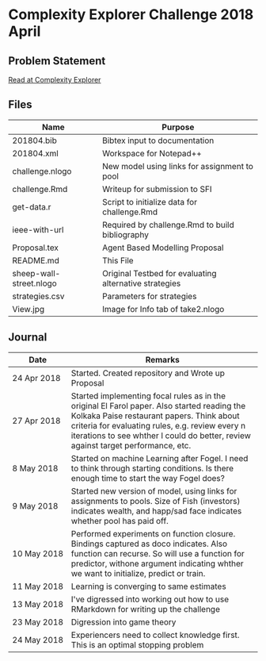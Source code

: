 # Complexity Explorer Challenge 2018 April

## Problem Statement

[Read at Complexity Explorer](https://www.complexityexplorer.org/challenges/2-spring-2018-complexity-challenge/submissions)

  
## Files

| Name | Purpose |
|--------------------|--------------------------------------------------------------------------|
| 201804.bib | Bibtex input to documentation |
| 201804.xml | Workspace for Notepad++ |
| challenge.nlogo | New model using links for assignment to pool |
| challenge.Rmd | Writeup for submission to SFI |
| get-data.r | Script to initialize data for challenge.Rmd |
| ieee-with-url |Required by challenge.Rmd to build bibliography |
| Proposal.tex | Agent Based Modelling Proposal |
| README.md | This File |
| sheep-wall-street.nlogo | Original Testbed for evaluating alternative strategies |
| strategies.csv | Parameters for strategies |
| View.jpg | Image for Info tab of take2.nlogo |

## Journal

| Date | Remarks |
|-----------|--------------------------------------------------------------------------------|
|24&nbsp;Apr&nbsp;2018| Started. Created repository and Wrote up Proposal |
| 27 Apr 2018 |Started implementing focal rules as in the original El Farol paper. Also started reading the Kolkaka Paise restaurant papers. Think about criteria for evaluating rules, e.g. review every n iterations to see whther I could do better, review against target performance, etc.|
| 8 May 2018 | Started on machine Learning after Fogel. I need to think through starting conditions. Is there enough time to start the way Fogel does? |
| 9 May 2018 | Started new version of model, using links for assignments to pools. Size of Fish (investors) indicates wealth, and happ/sad face indicates whether pool has paid off.|
| 10&nbsp;May&nbsp;2018| Performed experiments on function closure. Bindings captured as doco indicates. Also function can recurse. So will use a function for predictor, withone argument indicating whther we want to initialize, predict or train.|
| 11 May 2018 | Learning is converging to same estimates |
| 13 May 2018 | I've digressed into working out how to use RMarkdown for writing up the challenge |
| 23 May 2018 | Digression into game theory |
| 24 May 2018 | Experiencers need to collect knowledge first. This is an optimal stopping problem |



